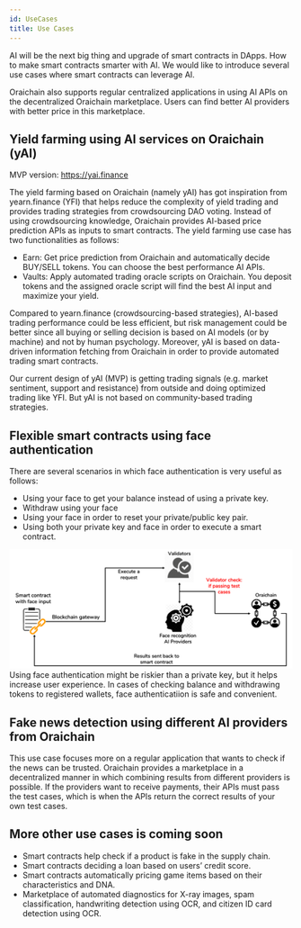 ```yaml
---
id: UseCases
title: Use Cases
---
```

AI will be the next big thing and upgrade of smart contracts in DApps. How to make smart contracts smarter with AI. We would like to introduce several use cases where smart contracts can leverage AI.

Oraichain also supports regular centralized applications in using AI APIs on the decentralized Oraichain marketplace. Users can find better AI providers with better price in this marketplace.

## Yield farming using AI services on Oraichain (yAI)
MVP version: https://yai.finance

The yield farming based on Oraichain (namely yAI) has got inspiration from yearn.finance (YFI) that helps reduce the complexity of yield trading and provides trading strategies from crowdsourcing DAO voting. Instead of using crowdsourcing knowledge, Oraichain provides AI-based price prediction APIs as inputs to smart contracts. The yield farming use case has two functionalities as follows:
- Earn: Get price prediction from Oraichain and automatically decide BUY/SELL tokens. You can choose the best performance AI APIs.
- Vaults: Apply automated trading oracle scripts on Oraichain. You deposit tokens and the assigned oracle script will find the best AI input and maximize your yield.

Compared to yearn.finance (crowdsourcing-based strategies), AI-based trading performance could be less efficient, but risk management could be better since all buying or selling decision is based on AI models (or by machine) and not by human psychology.
Moreover, yAI is based on data-driven information fetching from Oraichain in order to provide automated trading smart contracts.

Our current design of yAI (MVP) is getting trading signals (e.g. market sentiment, support and resistance) from outside and doing optimized trading like YFI. But yAI is not based on community-based trading strategies.

## Flexible smart contracts using face authentication
There are several scenarios in which face authentication is very useful as follows:
- Using your face to get your balance instead of using a private key.
- Withdraw using your face
- Using your face in order to reset your private/public key pair.
- Using both your private key and face in order to execute a smart contract.

![Flexible smart contracts using face authentication](../../static/img/face-authentication.png)
Using face authentication might be riskier than a private key, but it helps increase user experience. In cases of checking balance and withdrawing tokens to registered wallets, face authenticatiion is safe and convenient.

## Fake news detection using different AI providers from Oraichain
This use case focuses more on a regular application that wants to check if the news can be trusted. Oraichain provides a marketplace in a decentralized manner in which combining results from different providers is possible. If the providers want to receive payments, their APIs must pass the test cases, which is when the APIs return the correct results of your own test cases.

## More other use cases is coming soon
- Smart contracts help check if a product is fake in the supply chain.
- Smart contracts deciding a loan based on users’ credit score.
- Smart contracts automatically pricing game items based on their characteristics and DNA.
- Marketplace of automated diagnostics for X-ray images, spam classification, handwriting detection using OCR, and citizen ID card detection using OCR.
